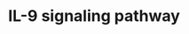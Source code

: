 ---
annotations:
- id: PW:0000909
  parent: signaling pathway
  type: Pathway Ontology
  value: interleukin-9 signaling pathway
authors:
- A.Pandey
- MaintBot
- Khanspers
- Christine Chichester
- AMTan
- Egonw
- Eweitz
- AlexanderPico
citedin:
- link: PMC8917653
  title: Transcriptional, epigenetic and metabolic signatures in cardiometabolic syndrome
    defined by extreme phenotypes (2022)
description: ''
last-edited: 2023-03-05
organisms:
- Mus musculus
redirect_from:
- /index.php/Pathway:WP10
- /instance/WP10
- /instance/WP10_r125619
revision: r125619
schema-jsonld:
- '@context': https://schema.org/
  '@id': https://wikipathways.github.io/pathways/WP10.html
  '@type': Dataset
  creator:
    '@type': Organization
    name: WikiPathways
  description: ''
  keywords:
  - Akt1
  - Grb2
  - Il2rg
  - Il9
  - Il9r
  - Irs1
  - Irs2
  - Jak1
  - Jak3
  - Kat5
  - Map2k1
  - Map2k2
  - Mapk1
  - Mapk3
  - Pik3r1
  - Ptpn11
  - Shc1
  - Socs3
  - Stat1
  - Stat3
  - Stat5a
  - Stat5b
  - Tyk2
  - Vcp
  license: CC0
  name: IL-9 signaling pathway
seo: CreativeWork
title: IL-9 signaling pathway
wpid: WP10
---